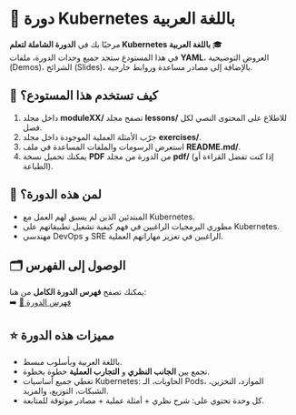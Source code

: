 # 🚀 دورة Kubernetes باللغة العربية

مرحبًا بك في **الدورة الشاملة لتعلم Kubernetes باللغة العربية** 🎓  
في هذا المستودع ستجد جميع وحدات الدورة، ملفات **YAML**، العروض التوضيحية (Demos)، الشرائح (Slides)، بالإضافة إلى مصادر مساعدة وروابط خارجية.



## 📖 كيف تستخدم هذا المستودع؟
1.  داخل مجلد **moduleXX/** تصفح مجلد **lessons/** للاطلاع على المحتوى النصي لكل فصل.  
2. جرّب الأمثلة العملية الموجودة داخل مجلد **exercises/**.  
3. استعرض الرسومات والملفات المساعدة في ملف **README.md/**.  
4. يمكنك تحميل نسخة **PDF** من الدورة من مجلد **pdf/** (إذا كنت تفضل القراءة أو الطباعة).  



## 🎯 لمن هذه الدورة؟
- المبتدئين الذين لم يسبق لهم العمل مع Kubernetes.  
- مطوري البرمجيات الراغبين في فهم كيفية تشغيل تطبيقاتهم على Kubernetes.  
- مهندسي DevOps و SRE الراغبين في تعزيز مهاراتهم العملية.  



## 🗂️ الوصول إلى الفهرس
يمكنك تصفح **فهرس الدورة الكامل** من هنا:  
➡️ [📘 فهرس الدورة](#./curriculum.md)



## ⭐ مميزات هذه الدورة
- باللغة العربية وبأسلوب مبسط.  
- تجمع بين **الجانب النظري** و **التجارب العملية** خطوة بخطوة.  
- تغطي جميع أساسيات Kubernetes: الحاويات، الـ Pods، الموارد، التخزين، الشبكات، التوزيع، والمزيد.  
- كل وحدة تحتوي على: شرح نظري + أمثلة عملية + مصادر موثوقة للمتابعة.  
